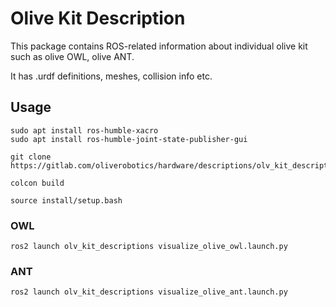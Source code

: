 # Olive Kit Description

This package contains ROS-related information about individual olive kit such as olive OWL, olive ANT.

It has .urdf definitions, meshes, collision info etc.

## Usage

```
sudo apt install ros-humble-xacro
sudo apt install ros-humble-joint-state-publisher-gui

git clone https://gitlab.com/oliverobotics/hardware/descriptions/olv_kit_descriptions.git

colcon build

source install/setup.bash
```

### OWL
```
ros2 launch olv_kit_descriptions visualize_olive_owl.launch.py
```

### ANT
```
ros2 launch olv_kit_descriptions visualize_olive_ant.launch.py

```

